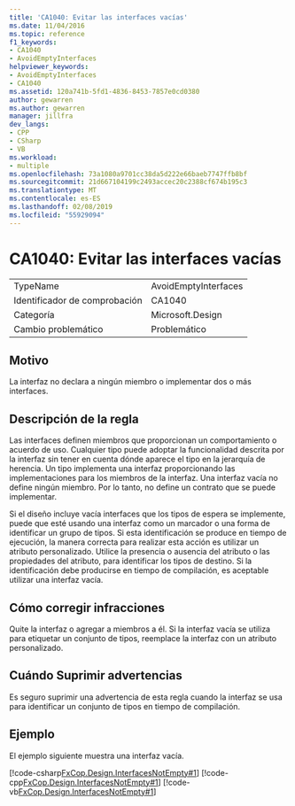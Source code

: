 ```yaml
---
title: 'CA1040: Evitar las interfaces vacías'
ms.date: 11/04/2016
ms.topic: reference
f1_keywords:
- CA1040
- AvoidEmptyInterfaces
helpviewer_keywords:
- AvoidEmptyInterfaces
- CA1040
ms.assetid: 120a741b-5fd1-4836-8453-7857e0cd0380
author: gewarren
ms.author: gewarren
manager: jillfra
dev_langs:
- CPP
- CSharp
- VB
ms.workload:
- multiple
ms.openlocfilehash: 73a1080a9701cc38da5d222e66baeb7747ffb8bf
ms.sourcegitcommit: 21d667104199c2493accec20c2388cf674b195c3
ms.translationtype: MT
ms.contentlocale: es-ES
ms.lasthandoff: 02/08/2019
ms.locfileid: "55929094"
---
```

# <a name="ca1040-avoid-empty-interfaces"></a>CA1040: Evitar las interfaces vacías

|||
|-|-|
|TypeName|AvoidEmptyInterfaces|
|Identificador de comprobación|CA1040|
|Categoría|Microsoft.Design|
|Cambio problemático|Problemático|

## <a name="cause"></a>Motivo
 La interfaz no declara a ningún miembro o implementar dos o más interfaces.

## <a name="rule-description"></a>Descripción de la regla
 Las interfaces definen miembros que proporcionan un comportamiento o acuerdo de uso. Cualquier tipo puede adoptar la funcionalidad descrita por la interfaz sin tener en cuenta dónde aparece el tipo en la jerarquía de herencia. Un tipo implementa una interfaz proporcionando las implementaciones para los miembros de la interfaz. Una interfaz vacía no define ningún miembro. Por lo tanto, no define un contrato que se puede implementar.

 Si el diseño incluye vacía interfaces que los tipos de espera se implemente, puede que esté usando una interfaz como un marcador o una forma de identificar un grupo de tipos. Si esta identificación se produce en tiempo de ejecución, la manera correcta para realizar esta acción es utilizar un atributo personalizado. Utilice la presencia o ausencia del atributo o las propiedades del atributo, para identificar los tipos de destino. Si la identificación debe producirse en tiempo de compilación, es aceptable utilizar una interfaz vacía.

## <a name="how-to-fix-violations"></a>Cómo corregir infracciones
 Quite la interfaz o agregar a miembros a él. Si la interfaz vacía se utiliza para etiquetar un conjunto de tipos, reemplace la interfaz con un atributo personalizado.

## <a name="when-to-suppress-warnings"></a>Cuándo Suprimir advertencias
 Es seguro suprimir una advertencia de esta regla cuando la interfaz se usa para identificar un conjunto de tipos en tiempo de compilación.

## <a name="example"></a>Ejemplo
 El ejemplo siguiente muestra una interfaz vacía.

 [!code-csharp[FxCop.Design.InterfacesNotEmpty#1](../code-quality/codesnippet/CSharp/ca1040-avoid-empty-interfaces_1.cs)]
 [!code-cpp[FxCop.Design.InterfacesNotEmpty#1](../code-quality/codesnippet/CPP/ca1040-avoid-empty-interfaces_1.cpp)]
 [!code-vb[FxCop.Design.InterfacesNotEmpty#1](../code-quality/codesnippet/VisualBasic/ca1040-avoid-empty-interfaces_1.vb)]